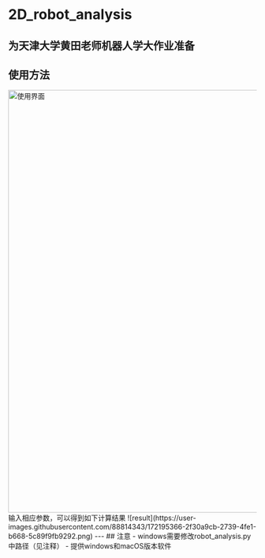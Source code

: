 # 2D_robot_analysis
为天津大学黄田老师机器人学大作业准备
---
## 使用方法
<img width="857" alt="使用界面" src="https://user-images.githubusercontent.com/88814343/172195119-d558bc52-ce83-4206-9fed-043b4dc46159.png">
输入相应参数，可以得到如下计算结果
![result](https://user-images.githubusercontent.com/88814343/172195366-2f30a9cb-2739-4fe1-b668-5c89f9fb9292.png)
---
## 注意
- windows需要修改robot_analysis.py中路径（见注释）
- 提供windows和macOS版本软件
